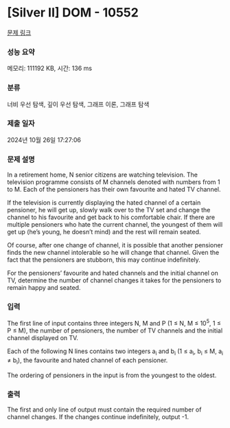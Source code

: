 # [Silver II] DOM - 10552 

[문제 링크](https://www.acmicpc.net/problem/10552) 

### 성능 요약

메모리: 111192 KB, 시간: 136 ms

### 분류

너비 우선 탐색, 깊이 우선 탐색, 그래프 이론, 그래프 탐색

### 제출 일자

2024년 10월 26일 17:27:06

### 문제 설명

<p>In a retirement home, N senior citizens are watching television. The television programme consists of M channels denoted with numbers from 1 to M. Each of the pensioners has their own favourite and hated TV channel.</p>

<p>If the television is currently displaying the hated channel of a certain pensioner, he will get up, slowly walk over to the TV set and change the channel to his favourite and get back to his comfortable chair. If there are multiple pensioners who hate the current channel, the youngest of them will get up (he’s young, he doesn’t mind) and the rest will remain seated.</p>

<p>Of course, after one change of channel, it is possible that another pensioner finds the new channel intolerable so he will change that channel. Given the fact that the pensioners are stubborn, this may continue indefinitely.</p>

<p>For the pensioners’ favourite and hated channels and the initial channel on TV, determine the number of channel changes it takes for the pensioners to remain happy and seated.</p>

### 입력 

 <p>The first line of input contains three integers N, M and P (1 ≤ N, M ≤ 10<sup>5</sup>, 1 ≤ P ≤ M), the number of pensioners, the number of TV channels and the initial channel displayed on TV.</p>

<p>Each of the following N lines contains two integers a<sub>i</sub> and b<sub>i</sub> (1 ≤ a<sub>i</sub>, b<sub>i</sub> ≤ M, a<sub>i</sub> ≠ b<sub>i</sub>), the favourite and hated channel of each pensioner.</p>

<p>The ordering of pensioners in the input is from the youngest to the oldest.</p>

### 출력 

 <p>The first and only line of output must contain the required number of channel changes. If the changes continue indefinitely, output -1.</p>

